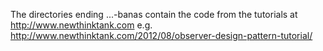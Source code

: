 The directories  ending ...-banas contain the code from the tutorials at http://www.newthinktank.com 
e.g. http://www.newthinktank.com/2012/08/observer-design-pattern-tutorial/
